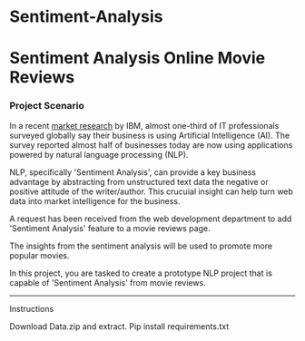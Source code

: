 # Sentiment-Analysis

# Sentiment Analysis Online Movie Reviews

### Project Scenario

In a recent [market research](https://newsroom.ibm.com/IBMs-Global-AI-Adoption-Index-2021?lnk=ushpv18ai3) by IBM, almost one-third of IT professionals surveyed globally say their business is using Artificial Intelligence (AI). The survey reported almost half of businesses today are now using applications powered by natural language processing (NLP).

NLP, specifically 'Sentiment Analysis', can provide a key business advantage by abstracting from unstructured text data the negative or positive attitude of the writer/author. This crucuial insight can help turn web data into market intelligence for the business. 

A request has been received from the web development department to add 'Sentiment Analysis' feature to a movie reviews page. 

The insights from the sentiment analysis will be used to promote more popular movies.  

In this project, you are tasked to create a prototype NLP project that is capable of 'Sentiment Analysis' from movie reviews. 

---

Instructions

Download Data.zip and extract.
Pip install requirements.txt
